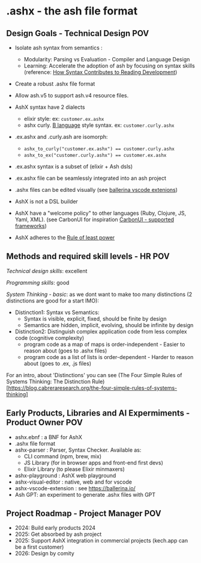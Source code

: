 # .ashx - the ash file format

## Design Goals - Technical Design POV

- Isolate ash syntax from semantics :
  - Modularity: Parsing vs Evaluation - Compiler and Language Design
  - Learning: Accelerate the adoption of ash by focusing on syntax skills (reference: [How Syntax Contributes to Reading Development](https://www.doe.mass.edu/massliteracy/skilled-reading/language-comprehend/syntax.html))

- Create a robust .ashx file format
- Allow ash.v5 to support ash.v4 resource files. 
- AshX syntax have 2 dialects 
	- elixir style: ex: `customer.ex.ashx` 
	- ashx curly. [B language](https://en.wikipedia.org/wiki/B_%28programming_language%29) style syntax. ex: `customer.curly.ashx`
- .ex.ashx and .curly.ash are isomorph: 
	- `ashx_to_curly("customer.ex.ashx") == customer.curly.ashx`
	- `ashx_to_ex("customer.curly.ashx") == customer.ex.ashx`
- .ex.ashx syntax is a subset of (elixir + Ash dsls)
- .ex.ashx file can be seamlessly integrated into an ash project
- .ashx files can be edited visually (see [ballerina vscode extenions](https://ballerina.io/learn/vs-code-extension/))
- AshX is not a DSL builder
- AshX have a "welcome policy" to other languages (Ruby, Clojure, JS, Yaml, XML). (see CarbonUI for inspiration [CarbonUI - supported frameworks](https://carbondesignsystem.com/developing/frameworks/other-frameworks))
- AshX adheres to the [Rule of least power](https://en.wikipedia.org/wiki/Rule_of_least_power)

## Methods and required skill levels - HR POV
_Technical design skills_: excellent

_Programming skills_: good

_System Thinking - basic_: as we dont want to make too many distinctions (2 distinctions are good for a start IMO):
- Distinction1: Syntax vs Semantics:
  - Syntax is visible, explicit, fixed, should be finite by design
  - Semantics are hidden, implicit, evolving, should be infinite by design
- Distinction2: Distinguish complex application code from less complex code (cognitive complexity)
  - program code as a map of maps is order-independent - Easier to reason about (goes to .ashx files)
  - program code as a list of lists is order-dependent - Harder to reason about (goes to .ex, .js files)
    
For an intro, about 'Distinctions' you can see (The Four Simple Rules of Systems Thinking: The Distinction Rule)[https://blog.cabreraresearch.org/the-four-simple-rules-of-systems-thinking]


## Early Products, Libraries and AI Expermiments - Product Owner POV
- ashx.ebnf : a BNF for AshX
- .ashx file format
- ashx-parser : Parser, Syntax Checker. Available as:
	- CLI command (npm, brew, mix)
	- JS Library (for in browser apps and front-end first devs)
	- Elixir Library (to please Elixir minmaxers)
- ashx-playground  : AshX web playground
- ashx-visual-editor : native, web and for vscode
- ashx-vscode-extension : see https://ballerina.io/
- Ash GPT: an experiment to generate .ashx files with GPT

## Project Roadmap - Project Manager POV
- 2024: Build early products 2024
- 2025: Get absorbed by ash project
- 2025: Support AshX integration in commercial projects (kech.app can be a first customer)
- 2026: Design by comity

